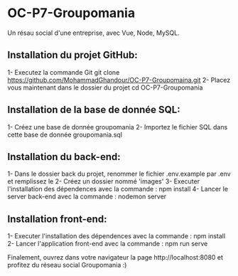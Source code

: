 # OC-P7-Groupomania
Un résau social d'une entreprise, avec Vue, Node, MySQL.

## Installation du projet GitHub:
1- Executez la commande Git git clone https://github.com/MohammadGhandour/OC-P7-Groupomaina.git
2- Placez vous maintenant dans le dossier du projet cd OC-P7-Groupomania

## Installation de la base de donnée SQL:
1- Créez une base de donnée groupomania
2- Importez le fichier SQL dans cette base de donnée groupomania.sql

## Installation du back-end:
1- Dans le dossier back du projet, renommer le fichier .env.example par .env et remplissez le
2- Créez un dossier nommé 'images'
3- Executer l'installation des dépendences avec la commande : npm install
4- Lancer le server back-end avec la commande : nodemon server

## Installation front-end:
1- Executer l'installation des dépendences avec la commande : npm install
2- Lancer l'application front-end avec la commande : npm run serve

Finalement, ouvrez dans votre navigateur la page http://localhost:8080 et profitez du réseau social Groupomania :)
